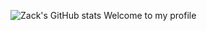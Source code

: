 ![Zack's GitHub stats](https://github-readme-stats.vercel.app/api?username=king101-bit&show_icons=true&theme=radical)
Welcome to my profile
